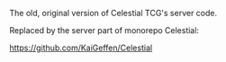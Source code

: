 The old, original version of Celestial TCG's server code.

Replaced by the server part of monorepo Celestial:

https://github.com/KaiGeffen/Celestial
